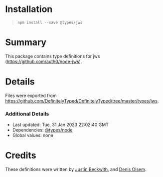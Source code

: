 # Installation
> `npm install --save @types/jws`

# Summary
This package contains type definitions for jws (https://github.com/auth0/node-jws).

# Details
Files were exported from https://github.com/DefinitelyTyped/DefinitelyTyped/tree/master/types/jws.

### Additional Details
 * Last updated: Tue, 31 Jan 2023 22:02:40 GMT
 * Dependencies: [@types/node](https://npmjs.com/package/@types/node)
 * Global values: none

# Credits
These definitions were written by [Justin Beckwith](https://github.com/JustinBeckwith), and [Denis Olsem](https://github.com/dolsem).

